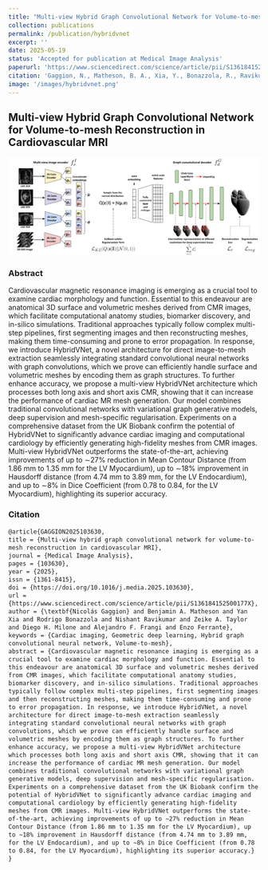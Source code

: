 ```yaml
---
title: "Multi-view Hybrid Graph Convolutional Network for Volume-to-mesh Reconstruction in Cardiovascular MRI"
collection: publications
permalink: /publication/hybridvnet
excerpt: ''
date: 2025-05-19
status: 'Accepted for publication at Medical Image Analysis'
paperurl: 'https://www.sciencedirect.com/science/article/pii/S136184152500177X'
citation: 'Gaggion, N., Matheson, B. A., Xia, Y., Bonazzola, R., Ravikumar, N., Taylor, Z. A., Milone, D. H., Frangi, A. F., & Ferrante, E. (2025). Multi-view hybrid graph convolutional network for volume-to-mesh reconstruction in cardiovascular MRI. Medical Image Analysis, 103630.'
image: '/images/hybridvnet.png'
---
```


## Multi-view Hybrid Graph Convolutional Network for Volume-to-mesh Reconstruction in Cardiovascular MRI

<img src='/images/hybridvnet.png'>

### Abstract

Cardiovascular magnetic resonance imaging is emerging as a crucial tool to examine cardiac morphology and function. Essential to this endeavour are anatomical 3D surface and volumetric meshes derived from CMR images, which facilitate computational anatomy studies, biomarker discovery, and in-silico simulations. Traditional approaches typically follow complex multi-step pipelines, first segmenting images and then reconstructing meshes, making them time-consuming and prone to error propagation. In response, we introduce HybridVNet, a novel architecture for direct image-to-mesh extraction seamlessly integrating standard convolutional neural networks with graph convolutions, which we prove can efficiently handle surface and volumetric meshes by encoding them as graph structures. To further enhance accuracy, we propose a multi-view HybridVNet architecture which processes both long axis and short axis CMR, showing that it can increase the performance of cardiac MR mesh generation. Our model combines traditional convolutional networks with variational graph generative models, deep supervision and mesh-specific regularisation. Experiments on a comprehensive dataset from the UK Biobank confirm the potential of HybridVNet to significantly advance cardiac imaging and computational cardiology by efficiently generating high-fidelity meshes from CMR images. Multi-view HybridVNet outperforms the state-of-the-art, achieving improvements of up to ∼27% reduction in Mean Contour Distance (from 1.86 mm to 1.35 mm for the LV Myocardium), up to ∼18% improvement in Hausdorff distance (from 4.74 mm to 3.89 mm, for the LV Endocardium), and up to ∼8% in Dice Coefficient (from 0.78 to 0.84, for the LV Myocardium), highlighting its superior accuracy.

### Citation
````
@article{GAGGION2025103630,
title = {Multi-view hybrid graph convolutional network for volume-to-mesh reconstruction in cardiovascular MRI},
journal = {Medical Image Analysis},
pages = {103630},
year = {2025},
issn = {1361-8415},
doi = {https://doi.org/10.1016/j.media.2025.103630},
url = {https://www.sciencedirect.com/science/article/pii/S136184152500177X},
author = {\textbf{Nicolás Gaggion} and Benjamin A. Matheson and Yan Xia and Rodrigo Bonazzola and Nishant Ravikumar and Zeike A. Taylor and Diego H. Milone and Alejandro F. Frangi and Enzo Ferrante},
keywords = {Cardiac imaging, Geometric deep learning, Hybrid graph convolutional neural network, Volume-to-mesh},
abstract = {Cardiovascular magnetic resonance imaging is emerging as a crucial tool to examine cardiac morphology and function. Essential to this endeavour are anatomical 3D surface and volumetric meshes derived from CMR images, which facilitate computational anatomy studies, biomarker discovery, and in-silico simulations. Traditional approaches typically follow complex multi-step pipelines, first segmenting images and then reconstructing meshes, making them time-consuming and prone to error propagation. In response, we introduce HybridVNet, a novel architecture for direct image-to-mesh extraction seamlessly integrating standard convolutional neural networks with graph convolutions, which we prove can efficiently handle surface and volumetric meshes by encoding them as graph structures. To further enhance accuracy, we propose a multi-view HybridVNet architecture which processes both long axis and short axis CMR, showing that it can increase the performance of cardiac MR mesh generation. Our model combines traditional convolutional networks with variational graph generative models, deep supervision and mesh-specific regularisation. Experiments on a comprehensive dataset from the UK Biobank confirm the potential of HybridVNet to significantly advance cardiac imaging and computational cardiology by efficiently generating high-fidelity meshes from CMR images. Multi-view HybridVNet outperforms the state-of-the-art, achieving improvements of up to ∼27% reduction in Mean Contour Distance (from 1.86 mm to 1.35 mm for the LV Myocardium), up to ∼18% improvement in Hausdorff distance (from 4.74 mm to 3.89 mm, for the LV Endocardium), and up to ∼8% in Dice Coefficient (from 0.78 to 0.84, for the LV Myocardium), highlighting its superior accuracy.}
}
````
